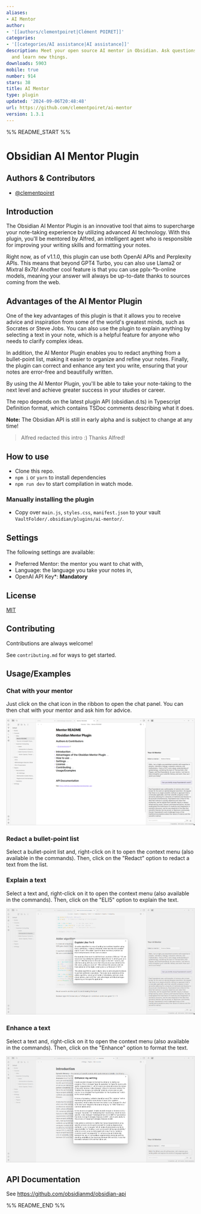 ```yaml
---
aliases:
- AI Mentor
author:
- '[[authors/clementpoiret|Clément POIRET]]'
categories:
- '[[categories/AI assistance|AI assistance]]'
description: Meet your open source AI mentor in Obsidian. Ask questions, get answers,
  and learn new things.
downloads: 5903
mobile: true
number: 914
stars: 38
title: AI Mentor
type: plugin
updated: '2024-09-06T20:48:48'
url: https://github.com/clementpoiret/ai-mentor
version: 1.3.1
---
```


%% README_START %%

# Obsidian AI Mentor Plugin

## Authors & Contributors

- [@clementpoiret](https://www.github.com/clementpoiret)

## Introduction

The Obsidian AI Mentor Plugin is an innovative tool that aims to supercharge your note-taking experience by utilizing advanced AI technology. With this plugin, you'll be mentored by Alfred, an intelligent agent who is responsible for improving your writing skills and formatting your notes.

Right now, as of v1.1.0, this plugin can use both OpenAI APIs and Perplexity APIs. This means that beyond GPT4 Turbo, you can also use Llama2 or Mixtral 8x7b! Another cool feature is that you can use pplx-*b-online models, meaning your answer will always be up-to-date thanks to sources coming from the web.

## Advantages of the AI Mentor Plugin

One of the key advantages of this plugin is that it allows you to receive advice and inspiration from some of the world's greatest minds, such as Socrates or Steve Jobs. You can also use the plugin to explain anything by selecting a text in your note, which is a helpful feature for anyone who needs to clarify complex ideas.

In addition, the AI Mentor Plugin enables you to redact anything from a bullet-point list, making it easier to organize and refine your notes. Finally, the plugin can correct and enhance any text you write, ensuring that your notes are error-free and beautifully written.

By using the AI Mentor Plugin, you'll be able to take your note-taking to the next level and achieve greater success in your studies or career.

The repo depends on the latest plugin API (obsidian.d.ts) in Typescript Definition format, which contains TSDoc comments describing what it does.

**Note:** The Obsidian API is still in early alpha and is subject to change at any time!

> Alfred redacted this intro :) Thanks Alfred!

## How to use

- Clone this repo.
- `npm i` or `yarn` to install dependencies
- `npm run dev` to start compilation in watch mode.

### Manually installing the plugin

- Copy over `main.js`, `styles.css`, `manifest.json` to your vault `VaultFolder/.obsidian/plugins/ai-mentor/`.

## Settings

The following settings are available:

- Preferred Mentor: the mentor you want to chat with,
- Language: the language you take your notes in,
- OpenAI API Key\*: **Mandatory**

## License

[MIT](https://choosealicense.com/licenses/mit/)

## Contributing

Contributions are always welcome!

See `contributing.md` for ways to get started.

## Usage/Examples

### Chat with your mentor

Just click on the chat icon in the ribbon to open the chat panel. You can then chat with your mentor and ask him for advice.

![Chatview Panel](https://raw.githubusercontent.com/clementpoiret/ai-mentor/HEAD/docs/assets/chat.png)

### Redact a bullet-point list

Select a bullet-point list and, right-click on it to open the context menu (also available in the commands). Then, click on the "Redact" option to redact a text from the list.

### Explain a text

Select a text and, right-click on it to open the context menu (also available in the commands). Then, click on the "ELI5" option to explain the text.

![Explain](https://raw.githubusercontent.com/clementpoiret/ai-mentor/HEAD/docs/assets/eli5.png)

### Enhance a text

Select a text and, right-click on it to open the context menu (also available in the commands). Then, click on the "Enhance" option to format the text.

![Enhance](https://raw.githubusercontent.com/clementpoiret/ai-mentor/HEAD/docs/assets/enhance.png)

## API Documentation

See <https://github.com/obsidianmd/obsidian-api>


%% README_END %%